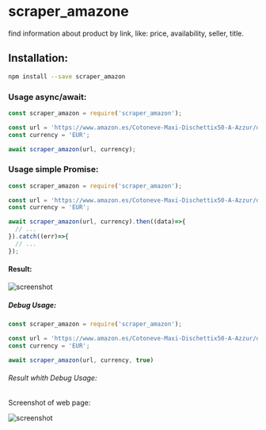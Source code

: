 # scraper_amazone

find information about product by link, like: price, availability, seller, title.

## Installation:

```bash
npm install --save scraper_amazon
```

### Usage async/await:

```js
const scraper_amazon = require('scraper_amazon');

const url = 'https://www.amazon.es/Cotoneve-Maxi-Dischettix50-A-Azzur/dp/B01M8KKDBH/ref=sr_1_1?ie=UTF8&qid=1541087266&sr=8-1&keywords=B01M8KKDBH'
const currency = 'EUR';

await scraper_amazon(url, currency);
```

### Usage simple Promise:
```js
const scraper_amazon = require('scraper_amazon');

const url = 'https://www.amazon.es/Cotoneve-Maxi-Dischettix50-A-Azzur/dp/B01M8KKDBH/ref=sr_1_1?ie=UTF8&qid=1541087266&sr=8-1&keywords=B01M8KKDBH'
const currency = 'EUR';

await scraper_amazon(url, currency).then((data)=>{
  // ...
}).catch((err)=>{
  // ...
});
```
#### Result:
![screenshot](./result.png)


##### Debug Usage:

```js
const scraper_amazon = require('scraper_amazon');

const url = 'https://www.amazon.es/Cotoneve-Maxi-Dischettix50-A-Azzur/dp/B01M8KKDBH/ref=sr_1_1?ie=UTF8&qid=1541087266&sr=8-1&keywords=B01M8KKDBH'
const currency = 'EUR';

await scraper_amazon(url, currency, true)

```
###### Result whith Debug Usage:

Screenshot of web page:

![screenshot](./debug.png)
